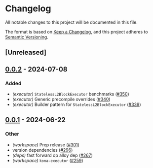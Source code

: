 # Changelog
All notable changes to this project will be documented in this file.

The format is based on [Keep a Changelog](https://keepachangelog.com/en/1.0.0/),
and this project adheres to [Semantic Versioning](https://semver.org/spec/v2.0.0.html).

## [Unreleased]

## [0.0.2](https://github.com/ethereum-optimism/kona/compare/kona-executor-v0.0.1...kona-executor-v0.0.2) - 2024-07-08

### Added
- *(executor)* `StatelessL2BlockExecutor` benchmarks ([#350](https://github.com/ethereum-optimism/kona/pull/350))
- *(executor)* Generic precompile overrides ([#340](https://github.com/ethereum-optimism/kona/pull/340))
- *(executor)* Builder pattern for `StatelessL2BlockExecutor` ([#339](https://github.com/ethereum-optimism/kona/pull/339))

## [0.0.1](https://github.com/ethereum-optimism/kona/releases/tag/kona-executor-v0.0.1) - 2024-06-22

### Other
- *(workspace)* Prep release ([#301](https://github.com/ethereum-optimism/kona/pull/301))
- version dependencies ([#296](https://github.com/ethereum-optimism/kona/pull/296))
- *(deps)* fast forward op alloy dep ([#267](https://github.com/ethereum-optimism/kona/pull/267))
- *(workspace)* `kona-executor` ([#259](https://github.com/ethereum-optimism/kona/pull/259))
